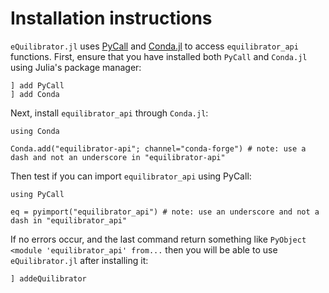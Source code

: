 # Installation instructions

`eQuilibrator.jl` uses [PyCall](https://github.com/JuliaPy/PyCall.jl) and
[Conda.jl](https://github.com/JuliaPy/Conda.jl) to access `equilibrator_api`
functions. First, ensure that you have installed both `PyCall` and `Conda.jl`
using Julia's package manager:

```
] add PyCall
] add Conda
```

Next, install `equilibrator_api` through `Conda.jl`:

```
using Conda

Conda.add("equilibrator-api"; channel="conda-forge") # note: use a dash and not an underscore in "equilibrator-api"
```

Then test if you can import `equilibrator_api` using PyCall:

```
using PyCall

eq = pyimport("equilibrator_api") # note: use an underscore and not a dash in "equilibrator_api"
```

If no errors occur, and the last command return something like `PyObject <module 'equilibrator_api' from...` 
then you will be able to use `eQuilibrator.jl` after installing it:

```
] addeQuilibrator
```
